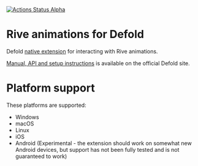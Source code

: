 [![Actions Status Alpha](https://github.com/defold/extension-rive/actions/workflows/bob.yml/badge.svg)](https://github.com/defold/extension-rive/actions)

# Rive animations for Defold

Defold [native extension](https://www.defold.com/manuals/extensions/) for interacting with Rive animations.

[Manual, API and setup instructions](https://www.defold.com/extension-rive/) is available on the official Defold site.

# Platform support

These platforms are supported:

* Windows
* macOS
* Linux
* iOS
* Android (Experimental - the extension should work on somewhat new Android devices, but support has not been fully tested and is not guaranteed to work)

